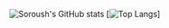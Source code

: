 ![Soroush's GitHub stats](https://github-readme-stats.vercel.app/api?username=SoroushBeigi&show_icons=true&theme=codeSTACKr&show=prs_merged,prs_merged_percentage&rank_icon=github&hide_rank=true)
[![Top Langs](https://github-readme-stats.vercel.app/api/top-langs/?username=SoroushBeigi&layout=donut&theme=codeSTACKr)]


